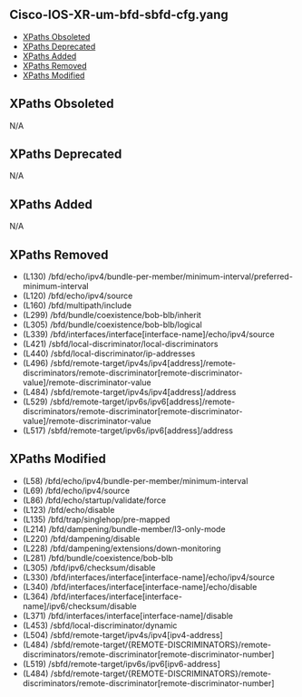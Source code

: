 ## Cisco-IOS-XR-um-bfd-sbfd-cfg.yang

- [XPaths Obsoleted](#xpaths-obsoleted)
- [XPaths Deprecated](#xpaths-deprecated)
- [XPaths Added](#xpaths-added)
- [XPaths Removed](#xpaths-removed)
- [XPaths Modified](#xpaths-modified)

## XPaths Obsoleted

N/A

## XPaths Deprecated

N/A

## XPaths Added

N/A

## XPaths Removed

- (L130)	/bfd/echo/ipv4/bundle-per-member/minimum-interval/preferred-minimum-interval
- (L120)	/bfd/echo/ipv4/source
- (L160)	/bfd/multipath/include
- (L299)	/bfd/bundle/coexistence/bob-blb/inherit
- (L305)	/bfd/bundle/coexistence/bob-blb/logical
- (L339)	/bfd/interfaces/interface[interface-name]/echo/ipv4/source
- (L421)	/sbfd/local-discriminator/local-discriminators
- (L440)	/sbfd/local-discriminator/ip-addresses
- (L496)	/sbfd/remote-target/ipv4s/ipv4[address]/remote-discriminators/remote-discriminator[remote-discriminator-value]/remote-discriminator-value
- (L484)	/sbfd/remote-target/ipv4s/ipv4[address]/address
- (L529)	/sbfd/remote-target/ipv6s/ipv6[address]/remote-discriminators/remote-discriminator[remote-discriminator-value]/remote-discriminator-value
- (L517)	/sbfd/remote-target/ipv6s/ipv6[address]/address

## XPaths Modified

- (L58)	/bfd/echo/ipv4/bundle-per-member/minimum-interval
- (L69)	/bfd/echo/ipv4/source
- (L86)	/bfd/echo/startup/validate/force
- (L123)	/bfd/echo/disable
- (L135)	/bfd/trap/singlehop/pre-mapped
- (L214)	/bfd/dampening/bundle-member/l3-only-mode
- (L220)	/bfd/dampening/disable
- (L228)	/bfd/dampening/extensions/down-monitoring
- (L281)	/bfd/bundle/coexistence/bob-blb
- (L305)	/bfd/ipv6/checksum/disable
- (L330)	/bfd/interfaces/interface[interface-name]/echo/ipv4/source
- (L340)	/bfd/interfaces/interface[interface-name]/echo/disable
- (L364)	/bfd/interfaces/interface[interface-name]/ipv6/checksum/disable
- (L371)	/bfd/interfaces/interface[interface-name]/disable
- (L453)	/sbfd/local-discriminator/dynamic
- (L504)	/sbfd/remote-target/ipv4s/ipv4[ipv4-address]
- (L484)	/sbfd/remote-target/{REMOTE-DISCRIMINATORS}/remote-discriminators/remote-discriminator[remote-discriminator-number]
- (L519)	/sbfd/remote-target/ipv6s/ipv6[ipv6-address]
- (L484)	/sbfd/remote-target/{REMOTE-DISCRIMINATORS}/remote-discriminators/remote-discriminator[remote-discriminator-number]

